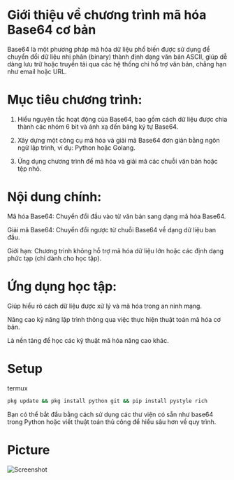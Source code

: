 # Giới thiệu về chương trình mã hóa Base64 cơ bản

Base64 là một phương pháp mã hóa dữ liệu phổ biến được sử dụng để chuyển đổi dữ liệu nhị phân (binary) thành định dạng văn bản ASCII, giúp dễ dàng lưu trữ hoặc truyền tải qua các hệ thống chỉ hỗ trợ văn bản, chẳng hạn như email hoặc URL.

# Mục tiêu chương trình:

1. Hiểu nguyên tắc hoạt động của Base64, bao gồm cách dữ liệu được chia thành các nhóm 6 bit và ánh xạ đến bảng ký tự Base64.


2. Xây dựng một công cụ mã hóa và giải mã Base64 đơn giản bằng ngôn ngữ lập trình, ví dụ: Python hoặc Golang.


3. Ứng dụng chương trình để mã hóa và giải mã các chuỗi văn bản hoặc tệp nhỏ.



# Nội dung chính:

Mã hóa Base64: Chuyển đổi đầu vào từ văn bản sang dạng mã hóa Base64.

Giải mã Base64: Chuyển đổi ngược từ chuỗi Base64 về dạng dữ liệu ban đầu.

Giới hạn: Chương trình không hỗ trợ mã hóa dữ liệu lớn hoặc các định dạng phức tạp (chỉ dành cho học tập).


# Ứng dụng học tập:

Giúp hiểu rõ cách dữ liệu được xử lý và mã hóa trong an ninh mạng.

Nâng cao kỹ năng lập trình thông qua việc thực hiện thuật toán mã hóa cơ bản.

Là nền tảng để học các kỹ thuật mã hóa nâng cao khác.
# Setup
termux
```bash
pkg update && pkg install python git && pip install pystyle rich
```

Bạn có thể bắt đầu bằng cách sử dụng các thư viện có sẵn như base64 trong Python hoặc viết thuật toán thủ công để hiểu sâu hơn về quy trình.
# Picture
![Screenshot](https://github.com/anan1412kdz/Pic/blob/main/Screenshot_20241230_224702_Termux.jpg?raw=true)
